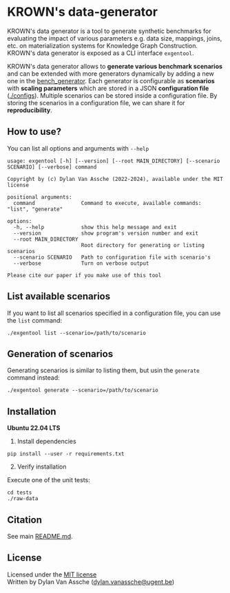 # KROWN's data-generator

KROWN's data generator is a tool to generate synthetic benchmarks
for evaluating the impact of various parameters
e.g. data size, mappings, joins, etc. on materialization systems
for Knowledge Graph Construction.
KROWN's data generator is exposed as a CLI interface `exgentool`.

KROWN's data generator allows to **generate various benchmark scenarios**
and can be extended with more generators dynamically by adding a new one in
the [bench_generator](./bench_generator). Each generator is configurable
as **scenarios** with **scaling parameters**
which are stored in a JSON **configuration file**
([./configs](configs)). Multiple scenarios can be stored inside a configuration
file. By storing the scenarios in a configuration file, we can share it
for **reproducibility**.

## How to use?

You can list all options and arguments with `--help`

```
usage: exgentool [-h] [--version] [--root MAIN_DIRECTORY] [--scenario SCENARIO] [--verbose] command

Copyright by (c) Dylan Van Assche (2022-2024), available under the MIT license

positional arguments:
  command               Command to execute, available commands: "list", "generate"

options:
  -h, --help            show this help message and exit
  --version             show program's version number and exit
  --root MAIN_DIRECTORY
                        Root directory for generating or listing scenarios
  --scenario SCENARIO   Path to configuration file with scenario's
  --verbose             Turn on verbose output

Please cite our paper if you make use of this tool
```

## List available scenarios

If you want to list all scenarios specified in a configuration file,
you can use the `list` command:

```
./exgentool list --scenario=/path/to/scenario
```

## Generation of scenarios

Generating scenarios is similar to listing them, but usin the `generate`
command instead:

```
./exgentool generate --scenario=/path/to/scenario
```

## Installation

**Ubuntu 22.04 LTS**

1. Install dependencies

```
pip install --user -r requirements.txt
```

2. Verify installation

Execute one of the unit tests:

```
cd tests
./raw-data 
```

## Citation

See main [README.md](../README.md).

## License

Licensed under the [MIT license](./LICENSE)<br>
Written by Dylan Van Assche (dylan.vanassche@ugent.be)
